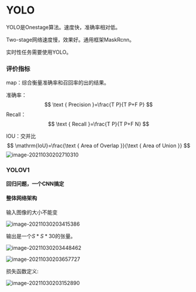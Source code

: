# YOLO

YOLO是Onestage算法。速度快，准确率相对低。

Two-stage网络速度慢，效果好。通用框架MaskRcnn。

实时性任务需要使用YOLO。

### 评价指标

map：综合衡量准确率和召回率的出的结果。

准确率：
$$
\text { Precision }=\frac{T P}{T P+F P}
$$
Recall：
$$
\text { Recall }=\frac{T P}{T P+F N}
$$


IOU：交并比
$$
\mathrm{IoU}=\frac{\text { Area of Overlap }}{\text { Area of Union }}
$$
![image-20211030202710310](C:\Users\Administrator.WIN10-805071653\AppData\Roaming\Typora\typora-user-images\image-20211030202710310.png)



### YOLOV1

**回归问题，一个CNN搞定**

#### **整体网络架构**

输入图像的大小不能变

![image-20211030203415386](https://ricky1999.oss-cn-beijing.aliyuncs.com/img/image-20211030203415386.png)

输出是一个$S*S*30$的张量。

![image-20211030203448462](https://ricky1999.oss-cn-beijing.aliyuncs.com/img/image-20211030203448462.png)

![image-20211030203657727](https://ricky1999.oss-cn-beijing.aliyuncs.com/img/image-20211030203657727.png)

损失函数定义:

![image-20211030203152890](https://ricky1999.oss-cn-beijing.aliyuncs.com/img/image-20211030203152890.png)





























